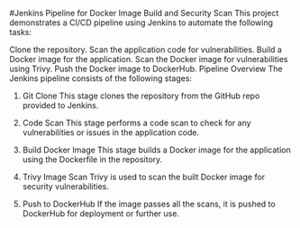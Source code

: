 #Jenkins Pipeline for Docker Image Build and Security Scan
This project demonstrates a CI/CD pipeline using Jenkins to automate the following tasks:

Clone the repository.
Scan the application code for vulnerabilities.
Build a Docker image for the application.
Scan the Docker image for vulnerabilities using Trivy.
Push the Docker image to DockerHub.
Pipeline Overview
The Jenkins pipeline consists of the following stages:

1. Git Clone
This stage clones the repository from the GitHub repo provided to Jenkins.

2. Code Scan
This stage performs a code scan to check for any vulnerabilities or issues in the application code.

3. Build Docker Image
This stage builds a Docker image for the application using the Dockerfile in the repository.

4. Trivy Image Scan
Trivy is used to scan the built Docker image for security vulnerabilities.

5. Push to DockerHub
If the image passes all the scans, it is pushed to DockerHub for deployment or further use.
